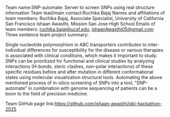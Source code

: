 Team name:SNP-automate: Server to screen SNPs using real structure information
Team lead/main contact:Ruchika Bajaj
Names and affiliations of team members:
Ruchika Bajaj, Associate Specialist, University of California San Francisco
Ishaan Awasthi, Mission San Jose High School
Emails of team members: ruchika.bajaj@ucsf.edu, ishaanAwasthi05@gmail.com
Three sentence team project summary:

Single nucleotide polymorphism in ABC transporters contributes to inter-individual differences for susceptibility for the disease or various therapies is associated with clinical conditions, which makes it important to study. SNPs can be prioritized for functional and clinical studies by analyzing interactions (H-bonds, steric clashes, non-polar interactions) of these specific residues before and after mutation in different conformational states using molecular visualization structural tools. Automating the above mentioned process of in-silico screening of SNPs into a tool, “SNP-automate” in combination with genome sequencing of patients can be a boon to the field of precision medicine. 

Team GitHub page link:https://github.com/ishaan-awasthi/qbi-hackathon-2025

